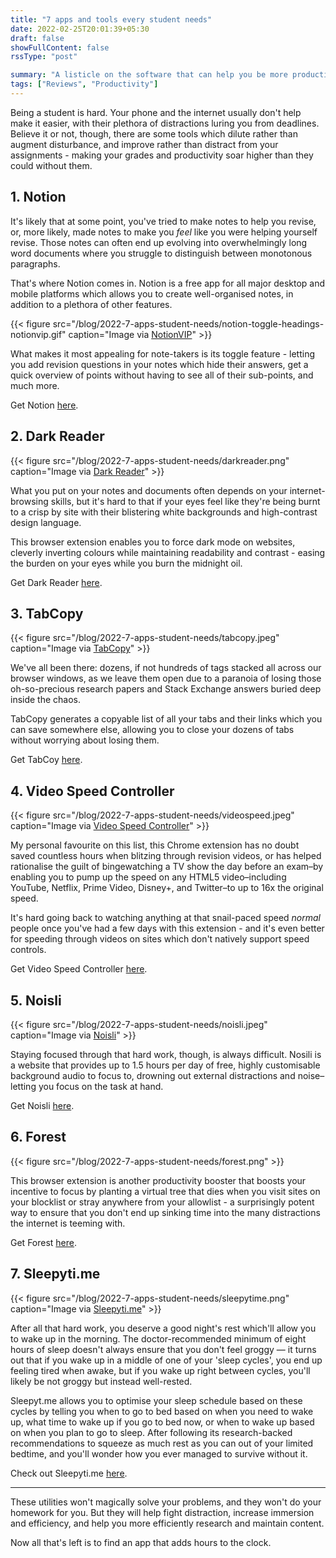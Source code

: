 ```yaml
---
title: "7 apps and tools every student needs"
date: 2022-02-25T20:01:39+05:30
draft: false 
showFullContent: false
rssType: "post"

summary: "A listicle on the software that can help you be more productive and efficient as a student."
tags: ["Reviews", "Productivity"]
---
```


Being a student is hard. Your phone and the internet usually don't help make it easier, with their plethora of distractions luring you from deadlines. Believe it or not, though, there are some tools which dilute rather than augment disturbance, and improve rather than distract from your assignments - making your grades and productivity soar higher than they could without them.

## 1. Notion

It's likely that at some point, you've tried to make notes to help you revise, or, more likely, made notes to make you _feel_ like you were helping yourself revise. Those notes can often end up evolving into overwhelmingly long word documents where you struggle to distinguish between monotonous paragraphs.

That's where Notion comes in. Notion is a free app for all major desktop and mobile platforms which allows you to create well-organised notes, in addition to a plethora of other features.

{{< figure src="/blog/2022-7-apps-student-needs/notion-toggle-headings-notionvip.gif" caption="Image via [NotionVIP](https://www.notion.vip/unwrapping-notions-newest-features/)" >}}

What makes it most appealing for note-takers is its toggle feature - letting you add revision questions in your notes which hide their answers, get a quick overview of points without having to see all of their sub-points, and much more.

Get Notion [here](https://www.notion.so/).

## 2. Dark Reader

{{< figure src="/blog/2022-7-apps-student-needs/darkreader.png" caption="Image via [Dark Reader](https://darkreader.org/)" >}}

What you put on your notes and documents often depends on your internet-browsing skills, but it's hard to that if your eyes feel like they're being burnt to a crisp by site with their blistering white backgrounds and high-contrast design language.

This browser extension enables you to force dark mode on websites, cleverly inverting colours while maintaining readability and contrast - easing the burden on your eyes while you burn the midnight oil.

Get Dark Reader [here](https://chrome.google.com/webstore/detail/dark-reader/eimadpbcbfnmbkopoojfekhnkhdbieeh?hl=en).

## 3. TabCopy

{{< figure src="/blog/2022-7-apps-student-needs/tabcopy.jpeg" caption="Image via [TabCopy](https://chrome.google.com/webstore/detail/tabcopy/micdllihgoppmejpecmkilggmaagfdmb)" >}}

We've all been there: dozens, if not hundreds of tags stacked all across our browser windows, as we leave them open due to a paranoia of losing those oh-so-precious research papers and Stack Exchange answers buried deep inside the chaos.

TabCopy generates a copyable list of all your tabs and their links which you can save somewhere else, allowing you to close your dozens of tabs without worrying about losing them.

Get TabCoy [here](https://chrome.google.com/webstore/detail/tabcopy/micdllihgoppmejpecmkilggmaagfdmb).

## 4. Video Speed Controller

{{< figure src="/blog/2022-7-apps-student-needs/videospeed.jpeg" caption="Image via [Video Speed Controller](https://chrome.google.com/webstore/detail/video-speed-controller/nffaoalbilbmmfgbnbgppjihopabppdk)" >}}

My personal favourite on this list, this Chrome extension has no doubt saved countless hours when blitzing through revision videos, or has helped rationalise the guilt of bingewatching a TV show the day before an exam–by enabling you to pump up the speed on any HTML5 video–including YouTube, Netflix, Prime Video, Disney+, and Twitter–to up to 16x the original speed.

It's hard going back to watching anything at that snail-paced speed _normal_ people once you've had a few days with this extension - and it's even better for speeding through videos on sites which don't natively support speed controls.

Get Video Speed Controller [here](https://chrome.google.com/webstore/detail/video-speed-controller/nffaoalbilbmmfgbnbgppjihopabppdk).

## 5. Noisli

{{< figure src="/blog/2022-7-apps-student-needs/noisli.jpeg" caption="Image via [Noisli](https://www.noisli.com/)" >}}

Staying focused through that hard work, though, is always difficult. Nosili is a website that provides up to 1.5 hours per day of free, highly customisable background audio to focus to, drowning out external distractions and noise–letting you focus on the task at hand.

Get Noisli [here](https://www.noisli.com/).

## 6. Forest

{{< figure src="/blog/2022-7-apps-student-needs/forest.png" >}}

This browser extension is another productivity booster that boosts your incentive to focus by planting a virtual tree that dies when you visit sites on your blocklist or stray anywhere from your allowlist - a surprisingly potent way to ensure that you don't end up sinking time into the many distractions the internet is teeming with.

Get Forest [here](https://www.forestapp.cc/).

## 7. Sleepyti.me

{{< figure src="/blog/2022-7-apps-student-needs/sleepytime.png" caption="Image via [Sleepyti.me](https://sleepyti.me/)" >}}

After all that hard work, you deserve a good night's rest which'll allow you to wake up in the morning. The doctor-recommended minimum of eight hours of sleep doesn't always ensure that you don't feel groggy — it turns out that if you wake up in a middle of one of your 'sleep cycles', you end up feeling tired when awake, but if you wake up right between cycles, you'll likely be not groggy but instead well-rested.

Sleepyt.me allows you to optimise your sleep schedule based on these cycles by telling you when to go to bed based on when you need to wake up, what time to wake up if you go to bed now, or when to wake up based on when you plan to go to sleep. After following its research-backed recommendations to squeeze as much rest as you can out of your limited bedtime, and you'll wonder how you ever managed to survive without it.

Check out Sleepyti.me [here](https://sleepyti.me/).

---

These utilities won't magically solve your problems, and they won't do your homework for you. But they will help fight distraction, increase immersion and efficiency, and help you more efficiently research and maintain content.

Now all that's left is to find an app that adds hours to the clock.
